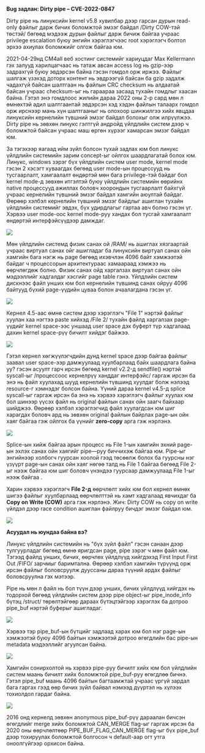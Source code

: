 **Bug задлан: Dirty pipe – CVE-2022-0847**

Dirty pipe нь линуксийн kernel v5.8 хувилбар дээр гарсан дурын read-only файлыг дарж бичих боломжтой эмзэг байдал /Dirty COW-тэй төстэй/ бөгөөд мэдээж дурын файлыг дарж бичиж байгаа учраас privilege escalation буюу энгийн хэрэглэгчээс root хэрэглэгч болтол эрхээ ахиулах боломжийг олгож байгаа юм.

2021-04-29нд CM4all веб хостинг системийг хариуцдаг Max Kellermann гэх залууд харилцагчаас нь татаж авсан access log нь gzip-ээр задрахгүй буюу эвдэрсэн байна гэсэн гомдол орж иржээ. Файлыг шалгаж үзэхэд доторх контент нь эвдрээгүй байсан ба gzip задалж чадахгүй байсан шалтгаан нь файлын CRC checksum нь алдаатай байсан учраас checksum-ыг нь гараараа засаад тухайн гомдлыг хаасан байна. Гэтэл энэ гомдлоос жилийн дараа 2022 оны 2-р сард мөн л өмнөхтэй адил шалтгаантай эвдэрсэн хэд хэдэн файлын талаарх гомдол орж ирснээр мань хүн шалтгааныг нь олохоор шинжилгээ хийх явцдаа линуксийн кернелийн түвшний эмзэг байдал болохыг олж илрүүлжээ. Dirty pipe нь зөвхөн линукс гэлтгүй андройд үйлдлийн систем дээр ч боломжтой байсан учраас маш өргөн хүрээг хамарсан эмзэг байдал юм.

За тэгэхээр яагаад ийм зүйл болсон тухай задлах юм бол линукс үйлдлийн системийн зарим concept-ыг ойлгох шаардлагатай болох юм. Линукс, windows зэрэг бүх үйлдлийн систем user mode, kernel mode гэсэн 2 хэсэгт хуваагдах бөгөөд user mode-ын процессууд нь тусгаарлалт, хамгаалалт өндөртэй мөн бага privilege-тэй байдаг бол kernel mode-д зөвхөн итгэлтэй буюу үйлдлийн системийн өөрийнх native процессууд ажиллах боловч хоорондын тусгаарлалт байхгүй учраас кернелийн түвшний эмзэг байдал хамгийн аюултай байдаг. Өөрөөр хэлбэл кернелийн түвшний эмзэг байдлыг ашиглан тухайн үйлдлийн системийг эвдэх, бүх удирдлагыг гартаа авч болно гэсэн үг. Хэрвээ user mode-оос kernel mode-руу хандах бол тусгай хамгаалалт өндөртэй интерфэйсүүдээр дамждаг.

![](RackMultipart20230713-1-iddl5q_html_544b68d449d53478.gif)

Мөн үйлдлийн системд физик санах ой /RAM/ нь ашиглах хязгаартай учраас виртуал санах ойг ашигладаг ба линуксийн виртуал санах ойн хамгийн бага нэгж нь page бөгөөд ихэвчлэн 4096 байт хэмжээтэй байдаг ч процессорын архитектураас хамаараад хэмжээ нь өөрчлөгдөж болно. Физик санах ойд харгалзах виртуал санах ойн мэдээллийг хадгалдаг хэсгийг page table гэнэ. Үйлдлийн систем дискнээс файл унших юм бол кернелийн түвшинд санах ойруу 4096 байтууд бүхий page-үүдийн цуваа болон ачаалагдана гэсэн үг.

![](RackMultipart20230713-1-iddl5q_html_9edafadc00b3c7ab.png)

Кернел 4.5-аас өмнө систем дээр хэрэглэгч "File 1" нэртэй файлыг хуулан хаа нэгтээ paste хийхэд /File 2/ тухайн файлд харгалзах page-үүдийг kernel space-ээс уншаад user space дэх буферт түр хадгалаад дахин kernel space-рүү бичилт хийдэг байжээ.

![](RackMultipart20230713-1-iddl5q_html_f9535231a9b2d446.jpg)

Гэтэл кернел хөгжүүлэгчдийн дунд kernel space дээр байгаа файлыг заавал user space-ээр дамжуулаад хуулбарлаад байх шаардлага байна уу? гэсэн асуулт гарч ирсэн бөгөөд kernel v2.2-д sendfile() нэртэй syscall-ыг /процессоос кернелрүү ханддаг интерфэйс/ гаргаж ирсэн ба энэ нь файл хуулахад шууд кернелийн түвшинд хуулдаг болж нэлээд resource-г хэмнэдэг болсон байна. Үүний дараа kernel v4.5-д splice syscall-ыг гаргаж ирсэн ба энэ нь хэрвээ хэрэглэгч файлыг хуулах юм бол шинээр үүсэх файл нь original файлын санах ойн заагч байхаар шийджээ. Өөрөөр хэлбэл хэрэглэгчид файл хуулагдсан юм шиг харагдах боловч ард нь зөвхөн original файлын байрлах page-ын ойн хаяг байгаа гэж ойлгох ба үүнийг **zero-copy** арга гэж нэрлэнэ.

![](RackMultipart20230713-1-iddl5q_html_f743edad7c892a5.jpg)

Splice-ын хийж байгаа арын процесс нь File 1-ын хамгийн эхний page-ын эхлэх санах ойн хаягийг pipe—руу биччихэж байгаа юм. Pipe-ыг энгийнээр холбогч гуурсан хоолой гээд төсөөлж болох ба гуурсны нэг үзүүрт page-ын санах ойн хаяг нөгөө талд нь File 1 байгаа бөгөөд File 2-ыг нээж байгаа юм шиг боловч үнэндээ гуурсаар дамжуулаад File 1-ыг нээж байгаа .

Харин хэрвээ хэрэглэгч **File 2-д** өөрчлөлт хийх юм бол кернел өмнөх шигээ файлыг хуулбарлаад өөрчлөлттэй нь хамт хадгалаад явчихдаг ба **Copy on Write (COW)** арга гэж нэрлэнэ. Жич: Dirty COW нь сopy on write үйлдэл дээр race condition ашиглан файлруу бичдэг эмзэг байдал юм.

![](RackMultipart20230713-1-iddl5q_html_b21bef4fbe3baca2.jpg)

**Асуудал нь юундаа байна вэ?**

Линукс үйлдлийн системийн нь "бүх зүйл файл" гэсэн санаан дээр тулгуурладаг бөгөөд өмнө яригдсан page, pipe зэрэг ч мөн файл юм. Тэгээд файлд унших, бичих, өөрчлөх үйлдлүүд хийгдэхэд First Input First Out /FIFO/ зарчмыг баримтална. Өөрөөр хэлбэл хамгийн түрүүнд орж ирсэн файлыг боловсруулж дууссаны дараа түүний ардах файлыг боловсруулна гэх мэтээр.

Pipe нь мөн л файл нь бол түүн дээр унших, бичих үйлдлүүд хийгдэх нь тодорхой бөгөөд үйлдлийн систем дээр pipe object-ыг pipe\_inode\_info бүтэц /struct/ төрөлтэйгөөр дараах бүтэцтэйгээр хэрэглэх ба дотроо pipe\_buf нэртэй буферыг ашигладаг.

![](RackMultipart20230713-1-iddl5q_html_8d586004bd9a407e.jpg)

Хэрвээ тэр pipe\_buf-ын бүтцийг задлаад харах юм бол нэг page-ын хэмжээтэй буюу 4096 байтын хэмжээтэй дотроо өгөгдлийн бас pipe-ын metadata мэдээллийг агуулсан байна.

![](RackMultipart20230713-1-iddl5q_html_2b8b9ff1c49da480.jpg)

Хамгийн сонирхолтой нь хэрвээ pipe-руу бичилт хийх юм бол үйлдлийн систем маань бичилт хийх боломжтой pipe\_buf-руу өгөгдлөө бичнэ. Гэтэл pipe\_buf маань 4096 байтын багтаамжтай учраас үргүй зардал бага гаргах гээд өөр бичих зүйл байвал нэмээд дүүртэл нь хүлээх тохиолдол гардаг байна.

![](RackMultipart20230713-1-iddl5q_html_3c18b2c788b72455.jpg)

2016 онд кернелд зөвхөн anonymous pipe\_buf-рүү дараалан бичсэн өгөгдлийг merge хийх боломжтой CAN\_MERGE flag-ыг гаргаж ирсэн ба 2020 оны өөрчлөлтөөр PIPE\_BUF\_FLAG\_CAN\_MERGE flag-ыг бүх pipe\_buf дээр тохируулах боломжтой болгосон ч default-аар огт утга оноолгүйгээр орхисон байна.
